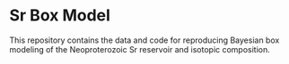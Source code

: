 # Sr Box Model

This repository contains the data and code for reproducing Bayesian box modeling of the Neoproterozoic Sr reservoir and isotopic composition.